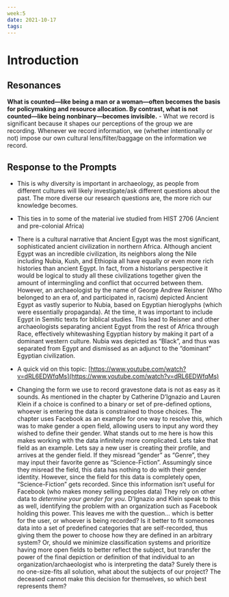 ```yaml
---
week:5
date: 2021-10-17
tags: 
---
```


# Introduction 

## Resonances

**What is counted—like being a man or a woman—often becomes the basis for policymaking and resource allocation. By contrast, what is not counted—like being nonbinary—becomes invisible.**
	- What we record is significant because it shapes our perceptions of the group we are recording. Whenever we record information, we (whether intentionally or not) impose our own cultural lens/filter/baggage on the information we record.

## Response to the Prompts
- This is why diversity is important in archaeology, as people from different cultures will likely investigate/ask different questions about the past. The more diverse our research questions are, the more rich our knowledge becomes.
   
- This ties in to some of the material ive studied from HIST 2706 (Ancient and pre-colonial Africa)
    
- There is a cultural narrative that Ancient Egypt was the most significant, sophisticated ancient civilization in northern Africa. Although ancient Egypt was an incredible civilization, its neighbors along the Nile including Nubia, Kush, and Ethiopia all have equally or even more rich histories than ancient Egypt. In fact, from a historians perspective it would be logical to study all these civilizations together given the amount of intermingling and conflict that occurred between them. However, an archaeologist by the name of George Andrew Reisner (Who belonged to an era of, and participated in, racism) depicted Ancient Egypt as vastly superior to Nubia, based on Egyptian hieroglyphs (which were essentially propaganda). At the time, it was important to include Egypt in Semitic texts for biblical studies. This lead to Reisner and other archaeologists separating ancient Egypt from the rest of Africa through Race, effectively whitewashing Egyptian history by making it part of a dominant western culture. Nubia was depicted as “Black”, and thus was separated from Egypt and dismissed as an adjunct to the “dominant” Egyptian civilization. 
   
- A quick vid on this topic: [https://www.youtube.com/watch?v=dRL6EDWfqMs](https://www.youtube.com/watch?v=dRL6EDWfqMs)
    

- Changing the form we use to record gravestone data is not as easy as it sounds. As mentioned in the chapter by Catherine D’Ignazio and Lauren Klein if a choice is confined to a binary or set of pre-defined options, whoever is entering the data is constrained to those choices. The chapter uses Facebook as an example for one way to resolve this, which was to make gender a open field, allowing users to input any word they wished to define their gender. What stands out to me here is how this makes working with the data infinitely more complicated. Lets take that field as an example. Lets say a new user is creating their profile, and arrives at the gender field. If they misread “gender” as “Genre”, they may input their favorite genre as “Science-Fiction”. Assumingly since they misread the field, this data has nothing to do with their gender identity. However, since the field for this data is completely open, “Science-Fiction” gets recorded. Since this information isn’t useful for Facebook (who makes money selling peoples data) They rely on other data to *determine your gender for you*. D’Ignazio and Klein speak to this as well, identifying the problem with an organization such as Facebook holding this power. This leaves me with the question… which is better for the user, or whoever is being recorded? Is it better to fit someones data into a set of predefined categories that are self-recorded, thus giving them the power to choose how they are defined in an arbitrary system? Or, should we minimize classification systems and prioritize having more open fields to better reflect the subject, but transfer the power of the final depiction or definition of that individual to an organization/archaeologist who is interpreting the data? Surely there is no one-size-fits all solution, what about the subjects of our project? The deceased cannot make this decision for themselves, so which best represents them?
    


